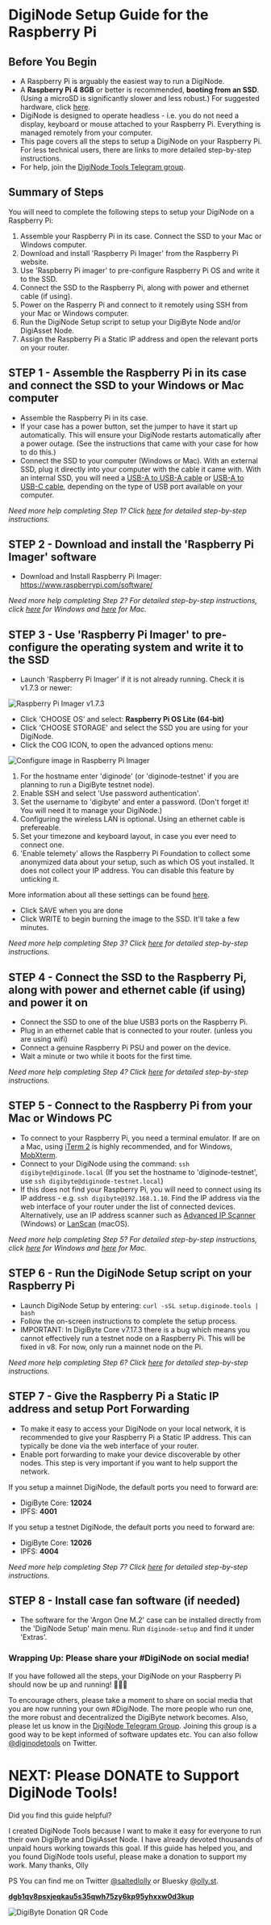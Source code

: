 # DigiNode Setup Guide for the Raspberry Pi

## Before You Begin

- A Raspberry Pi is arguably the easiest way to run a DigiNode.
- A **Raspberry Pi 4 8GB** or better is recommended, **booting from an SSD**. (Using a microSD is significantly slower and less robust.) For suggested hardware, click [here](/docs/suggested_hardware.md).
- DigiNode is designed to operate headless - i.e. you do not need a display, keyboard or mouse attached to your Raspberry Pi. Everything is managed remotely from your computer.
- This page covers all the steps to setup a DigiNode on your Raspberry Pi. For less technical users, there are links to more detailed step-by-step instructions.
- For help, join the [DigiNode Tools Telegram group](https://t.me/DigiNodeTools).

## Summary of Steps

You will need to complete the following steps to setup your DigiNode on a Raspberry Pi:

1. Assemble your Raspberry Pi in its case. Connect the SSD to your Mac or Windows computer.
2. Download and install 'Raspberry Pi Imager' from the Raspberry Pi website.
3. Use 'Raspberry Pi imager' to pre-configure Raspberry Pi OS and write it to the SSD.
4. Connect the SSD to the Raspberry Pi, along with power and ethernet cable (if using).
5. Power on the Rasperry Pi and connect to it remotely using SSH from your Mac or Windows computer.
6. Run the DigiNode Setup script to setup your DigiByte Node and/or DigiAsset Node.
7. Assign the Raspberry Pi a Static IP address and open the relevant ports on your router.

## STEP 1 - Assemble the Raspberry Pi in its case and connect the SSD to your Windows or Mac computer

- Assemble the Raspberry Pi in its case.
- If your case has a power button, set the jumper to have it start up automatically. This will ensure your DigiNode restarts automatically after a power outage. (See the instructions that came with your case for how to do this.)
- Connect the SSD to your computer (Windows or Mac). With an external SSD, plug it directly into your computer with the cable it came with. With an internal SSD, you will need a [USB-A to USB-A cable](https://amzn.to/3GMWzs3) or [USB-A to USB-C cable](https://amzn.to/3ik2trg), depending on the type of USB port available on your computer.

*Need more help completing Step 1? Click [here](/docs/rpi_setup_step1_connect_ssd.md) for detailed step-by-step instructions.*

## STEP 2 - Download and install the 'Raspberry Pi Imager' software

- Download and Install Raspberry Pi Imager: https://www.raspberrypi.com/software/

*Need more help completing Step 2? For detailed step-by-step instructions, click [here](/docs/rpi_setup_step2_get_imager_win.md) for Windows and [here](/docs/rpi_setup_step2_get_imager_mac.md) for Mac.*

## STEP 3 - Use 'Raspberry Pi Imager' to pre-configure the operating system and write it to the SSD

- Launch 'Raspberry Pi Imager' if it is not already running. Check it is v1.7.3 or newer:

![Raspberry Pi Imager v1.7.3](/images/macos_setup_3_mm.png)

- Click 'CHOOSE OS' and select: **Raspberry Pi OS Lite (64-bit)**
- Click 'CHOOSE STORAGE' and select the SSD you are using for your DigiNode.
- Click the COG ICON, to open the advanced options menu:

![Configure image in Raspberry Pi Imager](/images/macos_setup_3_3b.png)

1. For the hostname enter 'diginode' (or 'diginode-testnet' if you are planning to run a DigiByte testnet node).
2. Enable SSH and select 'Use password authentication'.
3. Set the username to 'digibyte' and enter a password. (Don't forget it! You will need it to manage your DigiNode.)
4. Configuring the wireless LAN is optional. Using an ethernet cable is prefereable.
5. Set your timezone and keyboard layout, in case you ever need to connect one.
6. 'Enable telemety' allows the Raspberry Pi Foundation to collect some anonymized data about
    your setup, such as which OS yout installed. It does not collect your IP address. You can disable this feature by unticking it.

More information about all these settings can be found [here](https://talktech.info/2022/02/06/raspberry-pi-imager/).

- Click SAVE when you are done
- Click WRITE to begin burning the image to the SSD. It'll take a few minutes.

*Need more help completing Step 3? Click [here](/docs/rpi_setup_step3_write_os.md) for detailed step-by-step instructions.*

## STEP 4 - Connect the SSD to the Raspberry Pi, along with power and ethernet cable (if using) and power it on

- Connect the SSD to one of the blue USB3 ports on the Raspberry Pi.
- Plug in an ethernet cable that is connected to your router. (unless you are using wifi)
- Connect a genuine Raspberry Pi PSU and power on the device.
- Wait a minute or two while it boots for the first time.

*Need more help completing Step 4? Click [here](/docs/rpi_setup_step4_boot_pi.md) for detailed step-by-step instructions.*

## STEP 5 - Connect to the Raspberry Pi from your Mac or Windows PC

- To connect to your Raspberry Pi, you need a terminal emulator. If are on a Mac, using [iTerm 2](https://iterm2.com/) is highly recommended, and for Windows, [MobXterm](https://mobaxterm.mobatek.net/).
- Connect to your DigiNode using the command: ```ssh digibyte@diginode.local``` (If you set the hostname to 'diginode-testnet', use ```ssh digibyte@diginode-testnet.local```)
- If this does not find your Raspberry Pi, you will need to connect using its IP address - e.g. ```ssh digibyte@192.168.1.10```. Find the IP address via the web interface of your router under the list of connected devices. Alternatively, use an IP address scanner such as [Advanced IP Scanner](https://www.advanced-ip-scanner.com/) (Windows) or [LanScan](https://apps.apple.com/gb/app/lanscan/id472226235?mt=12) (macOS).

*Need more help completing Step 5? For detailed step-by-step instructions, click [here](/docs/rpi_setup_step5_ssh_in_win.md) for Windows and [here](/docs/rpi_setup_step5_ssh_in_mac.md) for Mac.*

## STEP 6 - Run the DigiNode Setup script on your Raspberry Pi

- Launch DigiNode Setup by entering: ```curl -sSL setup.diginode.tools | bash```
- Follow the on-screen instructions to complete the setup process. 
- IMPORTANT: In DigiByte Core v7.17.3 there is a bug which means you cannot effectively run a testnet node on a Raspberry Pi. This will be fixed in v8. For now, only run a mainnet node on the Pi.

*Need more help completing Step 6? Click [here](/docs/rpi_setup_step6_run_diginode_setup.md) for detailed step-by-step instructions.*

## STEP 7 - Give the Raspberry Pi a Static IP address and setup Port Forwarding

- To make it easy to access your DigiNode on your local network, it is recommended to give your Raspberry Pi a Static IP address. This can typically be done via the web interface of your router. 
- Enable port forwarding to make your device discoverable by other nodes. This step is very important if you want to help support the network.

If you setup a mainnet DigiNode, the default ports you need to forward are:
- DigiByte Core: **12024**
- IPFS: **4001**

If you setup a testnet DigiNode, the default ports you need to forward are:
- DigiByte Core: **12026**
- IPFS: **4004**

*Need more help completing Step 7? Click [here](/docs/rpi_setup_step7_forward_ports.md) for detailed step-by-step instructions.*

## STEP 8 - Install case fan software (if needed)

- The software for the 'Argon One M.2' case can be installed directly from the 'DigiNode Setup' main menu. Run ```diginode-setup``` and find it under 'Extras'.

### Wrapping Up: Please share your #DigiNode on social media!

If you have followed all the steps, your DigiNode on your Raspberry Pi should now be up and running! 🍾🥂🚀

To encourage others, please take a moment to share on social media that you are now running your own #DigiNode. The more people who run one, the more robust and decentralized the DigiByte network becomes. Also, please let us know in the [DigiNode Telegram Group](https://t.me/DigiNodeTools). Joining this group is a good way to be kept informed of software updates etc. You can also follow [@diginodetools](https://twitter.com/diginotetools) on Twitter.

# NEXT: Please DONATE to Support DigiNode Tools!

Did you find this guide helpful?

I created DigiNode Tools because I want to make it easy for everyone to run their own DigiByte and DigiAsset Node. I have already devoted thousands of unpaid hours working towards this goal. If this guide has helped you, and you found DigiNode tools useful, please make a donation to support my work. Many thanks, Olly

PS You can find me on Twitter [@saltedlolly](https://twitter.com/saltedlolly) or Bluesky [@olly.st](https://bsky.app/profile/olly.st).

**[dgb1qv8psxjeqkau5s35qwh75zy6kp95yhxxw0d3kup](digibyte:dgb1qv8psxjeqkau5s35qwh75zy6kp95yhxxw0d3kup)**

![DigiByte Donation QR Code](/images/donation_qr_code.png)